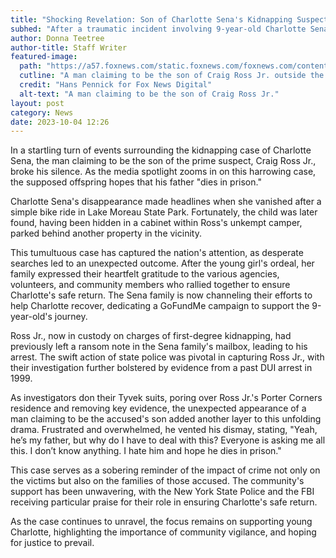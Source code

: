 ```yaml
---
title: "Shocking Revelation: Son of Charlotte Sena's Kidnapping Suspect Hopes His Father Faces Maximum Penalty"
subhed: "After a traumatic incident involving 9-year-old Charlotte Sena, the self-proclaimed son of the accused speaks out."
author: Donna Teetree
author-title: Staff Writer
featured-image: 
  path: "https://a57.foxnews.com/static.foxnews.com/foxnews.com/content/uploads/2023/10/720/405/Charlotte-Sena-missing-girl_041.jpg?ve=1&tl=1"
  cutline: "A man claiming to be the son of Craig Ross Jr. outside the alleged kidnapper's residence in Porter Corners, N.Y."
  credit: "Hans Pennick for Fox News Digital"
  alt-text: "A man claiming to be the son of Craig Ross Jr."
layout: post
category: News
date: 2023-10-04 12:26
---
```


In a startling turn of events surrounding the kidnapping case of Charlotte Sena, the man claiming to be the son of the prime suspect, Craig Ross Jr., broke his silence. As the media spotlight zooms in on this harrowing case, the supposed offspring hopes that his father "dies in prison."

Charlotte Sena's disappearance made headlines when she vanished after a simple bike ride in Lake Moreau State Park. Fortunately, the child was later found, having been hidden in a cabinet within Ross's unkempt camper, parked behind another property in the vicinity.

This tumultuous case has captured the nation's attention, as desperate searches led to an unexpected outcome. After the young girl's ordeal, her family expressed their heartfelt gratitude to the various agencies, volunteers, and community members who rallied together to ensure Charlotte's safe return. The Sena family is now channeling their efforts to help Charlotte recover, dedicating a GoFundMe campaign to support the 9-year-old's journey.

Ross Jr., now in custody on charges of first-degree kidnapping, had previously left a ransom note in the Sena family's mailbox, leading to his arrest. The swift action of state police was pivotal in capturing Ross Jr., with their investigation further bolstered by evidence from a past DUI arrest in 1999. 

As investigators don their Tyvek suits, poring over Ross Jr.'s Porter Corners residence and removing key evidence, the unexpected appearance of a man claiming to be the accused's son added another layer to this unfolding drama. Frustrated and overwhelmed, he vented his dismay, stating, "Yeah, he’s my father, but why do I have to deal with this? Everyone is asking me all this. I don’t know anything. I hate him and hope he dies in prison."

This case serves as a sobering reminder of the impact of crime not only on the victims but also on the families of those accused. The community's support has been unwavering, with the New York State Police and the FBI receiving particular praise for their role in ensuring Charlotte's safe return.

As the case continues to unravel, the focus remains on supporting young Charlotte, highlighting the importance of community vigilance, and hoping for justice to prevail.
